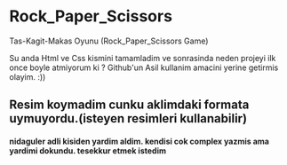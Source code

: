 # Rock_Paper_Scissors
Tas-Kagit-Makas Oyunu (Rock_Paper_Scissors Game)

Su anda Html ve Css kismini tamamladim ve sonrasinda neden projeyi ilk once boyle atmiyorum ki ? Github'un Asil kullanim amacini yerine getirmis olayim. :))

## Resim koymadim cunku aklimdaki formata uymuyordu.(isteyen resimleri kullanabilir)
#### nidaguler adli kisiden yardim aldim. kendisi cok complex yazmis ama yardimi dokundu. tesekkur etmek istedim


